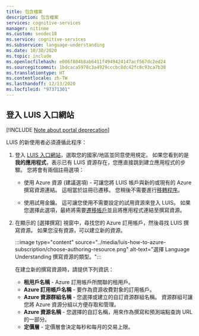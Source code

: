 ```yaml
---
title: 包含檔案
description: 包含檔案
services: cognitive-services
manager: nitinme
ms.custom: seodec18
ms.service: cognitive-services
ms.subservice: language-understanding
ms.date: 10/30/2020
ms.topic: include
ms.openlocfilehash: e006f804b8ab6411f4949424147acf567dc2ed24
ms.sourcegitcommit: 1bdcaca5978c3a4929cccbc8dc42fc0c93ca7b30
ms.translationtype: HT
ms.contentlocale: zh-TW
ms.lasthandoff: 12/13/2020
ms.locfileid: "97371301"
---
```

## <a name="sign-in-to-luis-portal"></a>登入 LUIS 入口網站

[!INCLUDE [Note about portal deprecation](luis-portal-note.md)]

LUIS 的新使用者必須遵循此程序：

1. 登入 [LUIS 入口網站](https://www.luis.ai)，選取您的國家/地區並同意使用規定。 如果您看到的是 **我的應用程式**，表示已有 LUIS 資源存在，您應直接跳到建立應用程式的步驟。 您將會有兩個註冊選項：

    * 使用 Azure 資源 (建議選項) - 可讓您將 LUIS 帳戶與新的或現有的 Azure 撰寫資源連結。 這相當於註冊已遷移。 您稍後不需要進行[移轉程序](../luis-migration-authoring.md#what-is-migration)。

    * 使用試用金鑰。 這可讓您使用不需要設定的試用資源來登入 LUIS。 如果您選擇此選項，最終將需要[遷移帳戶](../luis-migration-authoring.md#migration-steps)並且將應用程式連結至撰寫資源。

1. 在顯示的 [選擇撰寫] 視窗中，尋找您的 Azure 訂用帳戶，然後尋找 LUIS 撰寫資源。 如果您沒有資源，可以建立新的資源。

    :::image type="content" source="../media/luis-how-to-azure-subscription/choose-authoring-resource.png" alt-text="選擇 Language Understanding 撰寫資源的類型。":::
    
    在建立新的撰寫資源時，請提供下列資訊：
    * **租用戶名稱** - Azure 訂用帳戶所關聯的租用戶。
    * **Azure 訂用帳戶名稱** - 要作為資源收費對象的訂用帳戶。
    * **Azure 資源群組名稱** - 您選擇或建立的自訂資源群組名稱。 資源群組可讓您將 Azure 資源分組以方便存取和管理。
    * **Azure 資源名稱** - 您選擇的自訂名稱，用來作為撰寫和預測端點查詢 URL 的一部分。
    * **定價層** - 定價層會決定每秒和每月的交易上限。


